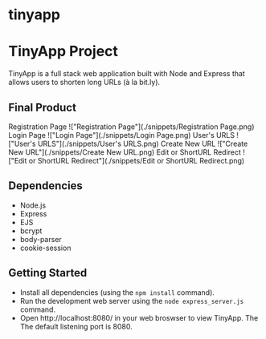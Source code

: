 # tinyapp
# TinyApp Project

TinyApp is a full stack web application built with Node and Express that allows users to shorten long URLs (à la bit.ly).

## Final Product
Registration Page
!["Registration Page"](./snippets/Registration Page.png)
Login Page
!["Login Page"](./snippets/Login Page.png)
User's URLS
!["User's URLS"](./snippets/User's URLS.png)
Create New URL
!["Create New URL"](./snippets/Create New URL.png)
Edit or ShortURL Redirect
!["Edit or ShortURL Redirect"](./snippets/Edit or ShortURL Redirect.png)

## Dependencies

- Node.js
- Express
- EJS
- bcrypt
- body-parser
- cookie-session


## Getting Started

- Install all dependencies (using the `npm install` command).
- Run the development web server using the `node express_server.js` command.
- Open http://localhost:8080/ in your web broswser to view TinyApp. The The default listening port is 8080.